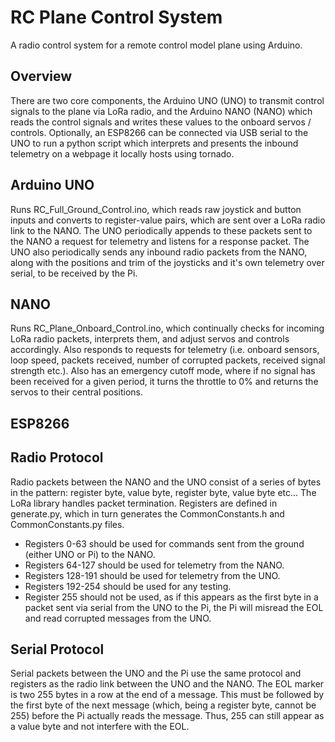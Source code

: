 # RC Plane Control System
A radio control system for a remote control model plane using Arduino.

## Overview
There are two core components, the Arduino UNO (UNO) to transmit control signals to the plane via LoRa radio, and the Arduino NANO (NANO) which reads the control signals and writes these values to the onboard servos / controls.
Optionally, an ESP8266 can be connected via USB serial to the UNO to run a python script which interprets and presents the inbound telemetry on a webpage it locally hosts using tornado.

## Arduino UNO
Runs RC_Full_Ground_Control.ino, which reads raw joystick and button inputs and converts to register-value pairs, which are sent over a LoRa radio link to the NANO.
The UNO periodically appends to these packets sent to the NANO a request for telemetry and listens for a response packet.
The UNO also periodically sends any inbound radio packets from the NANO, along with the positions and trim of the joysticks and it's own telemetry over serial, to be received by the Pi.

## NANO
Runs RC_Plane_Onboard_Control.ino, which continually checks for incoming LoRa radio packets, interprets them, and adjust servos and controls accordingly.
Also responds to requests for telemetry (i.e. onboard sensors, loop speed, packets received, number of corrupted packets, received signal strength etc.).
Also has an emergency cutoff mode, where if no signal has been received for a given period, it turns the throttle to 0% and returns the servos to their central positions.

## ESP8266

## Radio Protocol
Radio packets between the NANO and the UNO consist of a series of bytes in the pattern: register byte, value byte, register byte, value byte etc...
The LoRa library handles packet termination.
Registers are defined in generate.py, which in turn generates the CommonConstants.h and CommonConstants.py files.
* Registers 0-63 should be used for commands sent from the ground (either UNO or Pi) to the NANO.
* Registers 64-127 should be used for telemetry from the NANO.
* Registers 128-191 should be used for telemetry from the UNO.
* Registers 192-254 should be used for any testing.
* Register 255 should not be used, as if this appears as the first byte in a packet sent via serial from the UNO to the Pi, the Pi will misread the EOL and read corrupted messages from the UNO.

## Serial Protocol
Serial packets between the UNO and the Pi use the same protocol and registers as the radio link between the UNO and the NANO.
The EOL marker is two 255 bytes in a row at the end of a message. This must be followed by the first byte of the next message (which, being a register byte, cannot be 255) before the Pi actually reads the message. Thus, 255 can still appear as a value byte and not interfere with the EOL.
